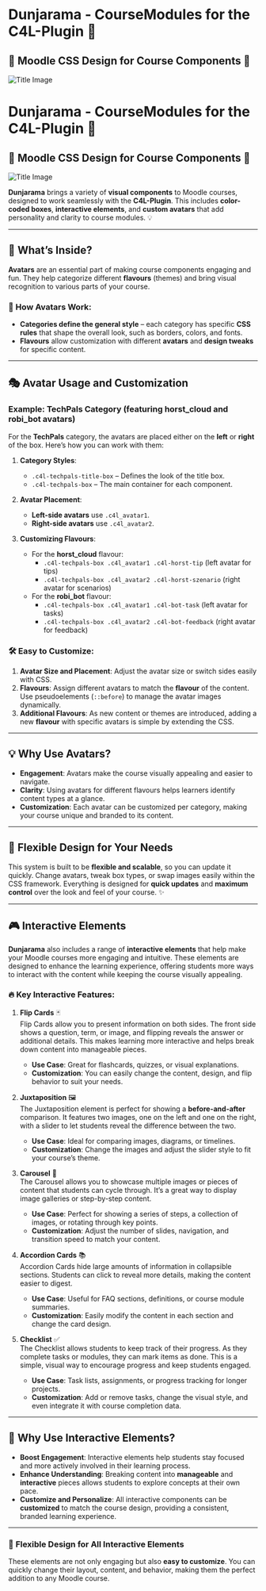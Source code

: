 # Dunjarama - CourseModules for the C4L-Plugin 🎉

## 🎨 Moodle CSS Design for Course Components 🎨

![Title Image](https://assets.codepen.io/7398902/readme.png)


# Dunjarama - CourseModules for the C4L-Plugin 🎉

## 🎨 Moodle CSS Design for Course Components 🎨

![Title Image](https://assets.codepen.io/7398902/readme.png)

**Dunjarama** brings a variety of **visual components** to Moodle courses, designed to work seamlessly with the **C4L-Plugin**. This includes **color-coded boxes**, **interactive elements**, and **custom avatars** that add personality and clarity to course modules. 💡

---

## 🌟 What’s Inside?

**Avatars** are an essential part of making course components engaging and fun. They help categorize different **flavours** (themes) and bring visual recognition to various parts of your course.

### 🔧 How Avatars Work:

- **Categories define the general style** – each category has specific **CSS rules** that shape the overall look, such as borders, colors, and fonts.
- **Flavours** allow customization with different **avatars** and **design tweaks** for specific content.

---

## 🎭 **Avatar Usage and Customization**

### Example: **TechPals** Category (featuring **horst_cloud** and **robi_bot** avatars)

For the **TechPals** category, the avatars are placed either on the **left** or **right** of the box. Here’s how you can work with them:

1. **Category Styles**:
   - `.c4l-techpals-title-box` – Defines the look of the title box.
   - `.c4l-techpals-box` – The main container for each component.
   
2. **Avatar Placement**:
   - **Left-side avatars** use `.c4l_avatar1`.
   - **Right-side avatars** use `.c4l_avatar2`.

3. **Customizing Flavours**:
   - For the **horst_cloud** flavour:
     - `.c4l-techpals-box .c4l_avatar1 .c4l-horst-tip` (left avatar for tips)
     - `.c4l-techpals-box .c4l_avatar2 .c4l-horst-szenario` (right avatar for scenarios)
   - For the **robi_bot** flavour:
     - `.c4l-techpals-box .c4l_avatar1 .c4l-bot-task` (left avatar for tasks)
     - `.c4l-techpals-box .c4l_avatar2 .c4l-bot-feedback` (right avatar for feedback)

### 🛠️ **Easy to Customize**:

1. **Avatar Size and Placement**: Adjust the avatar size or switch sides easily with CSS.
2. **Flavours**: Assign different avatars to match the **flavour** of the content. Use pseudoelements (`::before`) to manage the avatar images dynamically.
3. **Additional Flavours**: As new content or themes are introduced, adding a new **flavour** with specific avatars is simple by extending the CSS.

---

## 💡 **Why Use Avatars?**

- **Engagement**: Avatars make the course visually appealing and easier to navigate.
- **Clarity**: Using avatars for different flavours helps learners identify content types at a glance.
- **Customization**: Each avatar can be customized per category, making your course unique and branded to its content.

---

## 🎨 **Flexible Design for Your Needs**

This system is built to be **flexible and scalable**, so you can update it quickly. Change avatars, tweak box types, or swap images easily within the CSS framework. Everything is designed for **quick updates** and **maximum control** over the look and feel of your course. ✨

---

## 🎮 Interactive Elements

**Dunjarama** also includes a range of **interactive elements** that help make your Moodle courses more engaging and intuitive. These elements are designed to enhance the learning experience, offering students more ways to interact with the content while keeping the course visually appealing.

### 🔥 **Key Interactive Features**:

1. **Flip Cards** 🃏  
   Flip Cards allow you to present information on both sides. The front side shows a question, term, or image, and flipping reveals the answer or additional details. This makes learning more interactive and helps break down content into manageable pieces.
   
   - **Use Case**: Great for flashcards, quizzes, or visual explanations.
   - **Customization**: You can easily change the content, design, and flip behavior to suit your needs.

2. **Juxtaposition** 🖼️  
   The Juxtaposition element is perfect for showing a **before-and-after** comparison. It features two images, one on the left and one on the right, with a slider to let students reveal the difference between the two.
   
   - **Use Case**: Ideal for comparing images, diagrams, or timelines.
   - **Customization**: Change the images and adjust the slider style to fit your course’s theme.

3. **Carousel** 🎠  
   The Carousel allows you to showcase multiple images or pieces of content that students can cycle through. It’s a great way to display image galleries or step-by-step content.

   - **Use Case**: Perfect for showing a series of steps, a collection of images, or rotating through key points.
   - **Customization**: Adjust the number of slides, navigation, and transition speed to match your content.

4. **Accordion Cards** 📚  
   Accordion Cards hide large amounts of information in collapsible sections. Students can click to reveal more details, making the content easier to digest.

   - **Use Case**: Useful for FAQ sections, definitions, or course module summaries.
   - **Customization**: Easily modify the content in each section and change the card design.

5. **Checklist** ✅  
   The Checklist allows students to keep track of their progress. As they complete tasks or modules, they can mark items as done. This is a simple, visual way to encourage progress and keep students engaged.

   - **Use Case**: Task lists, assignments, or progress tracking for longer projects.
   - **Customization**: Add or remove tasks, change the visual style, and even integrate it with course completion data.

---

## 🚀 **Why Use Interactive Elements?**

- **Boost Engagement**: Interactive elements help students stay focused and more actively involved in their learning process.
- **Enhance Understanding**: Breaking content into **manageable** and **interactive** pieces allows students to explore concepts at their own pace.
- **Customize and Personalize**: All interactive components can be **customized** to match the course design, providing a consistent, branded learning experience.

---

### 🎨 **Flexible Design for All Interactive Elements**

These elements are not only engaging but also **easy to customize**. You can quickly change their layout, content, and behavior, making them the perfect addition to any Moodle course.


